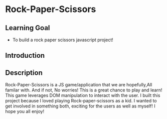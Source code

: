 # Rock-Paper-Scissors

## Learning Goal

- To build a rock paper scissors javascript project!

## Introduction 

## Description

Rock-Paper-Scissors is a JS game/application that we are hopefully,All familar with. And if not, No worries! This is a great chance to play and learn! This game leverages DOM manipulation to interact with the user. I built this project because I loved playing Rock-paper-scissors as a kid. I wanted to get involved in something both, exciting for the users as well as myself! I hope you all enjoy!
